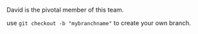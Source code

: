 David is the pivotal member of this team.

use `git checkout -b "mybranchname"` to create your own branch.
